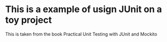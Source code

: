 # This is a example of usign JUnit on a toy project

This is taken from the book Practical Unit Testing with JUnit and Mockito 